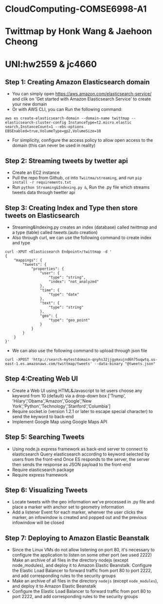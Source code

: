 # CloudComputing-COMSE6998-A1
# Twittmap by Honk Wang & Jaehoon Cheong
# UNI:hw2559 & jc4660

## Step 1: Creating Amazon Elasticsearch domain
* You can simply open https://aws.amazon.com/elasticsearch-service/ and clik on 'Get started with Amazon Elasticsearch Service' to create your new domain
* Or with AWS CLI, you can Run the following command:
```
aws es create-elasticsearch-domain --domain-name twittmap --elasticsearch-cluster-config InstanceType=t2.micro.elastic
search,InstanceCount=1 --ebs-options EBSEnabled=true,VolumeType=gp2,VolumeSize=10
```
* For simplicity, configure the access policy to allow open access to the domain (this can never be used in reality)

## Step 2: Streaming tweets by twetter api
* Create an EC2 instance
* Pull the repo from Github, `cd` into `Twiitma/streaming`, and run `pip install -r requirements.txt`
* Run `python Streaming&Indexing.py &`, Run the .py file which streams tweets data through twetter api 

## Step 3: Creating Index and Type then store tweets on Elasticsearch
* Streaming&Indexing.py creates an index (database) called *twittmap* and a type (table) called *tweets*.(auto creation)
* Also through curl, we can use the following command to create index and type
```
curl -XPUT <Elasticsearch Endpoint>/twittmap -d '
{
    "mappings": {
        "tweets": {
            "properties": {
                "user": {
                    "type": "string",
                    "index": "not_analyzed"
                },
                "time": {
                    "type": "date"
                },
                "text": {
                    "type": "string"
                },
                "geo": {
                    "type": "geo_point"
                }
            }
        }
    }
}'
```
* We can also use the following command to upload through json file
```
curl -XPOST 'http://search-mytestdomain-qnyhs32jjgymxujnd6h75uqwtq.us-east-1.es.amazonaws.com/twittmap/tweets' --data-binary "@tweets.json"
```

## Step 4:Creating Web UI 
* Create a Web UI using HTML&Javascript to let users choose any keyword from 10 (default) via a drop-down box ['Trump', 'Hilary','Obama','Amazon','Google','New York','Python','Technology','Stanford','Columbia'] 
* Require socket.io (version 1.2.1 or later to escape special character) to send the keyword to back-end 
* Implement Google Map using Google Maps API

## Step 5: Searching Tweets 
* Using node.js express framework as back-end server to connect to elasticsearch Query elasticsearch according to keyword selected by users from the front-end Once ES responds to the server, the server then sends the response as JSON payload to the front-end
* Require elasticsearch package
* Require express framework

## Step 6: Visualizing Tweets 
* Locate tweets with the geo information we've processed in .py file and place a marker with anchor set to geometry information 
* Add a listener Event for each marker, whenver the user clicks the marker, an infowindow is created and popped out and the previous infowindow will be closed

## Step 7: Deploying to Amazon Elastic Beanstalk 
* Since the Linux VMs do not allow listening on port 80, it's necessary to configure the application to listen on some other port (we used 2222) Make an archive of all files in the directory nodejs (except node_modules), and deploy it to Amazon Elastic Beanstalk. Configure the Elastic Load Balancer to forward traffic from port 80 to port 2222, and add corresponding rules to the security groups
* Make an archive of all files in the directory `nodejs` (except `node_modules`), and deploy it to Amazon Elastic Beanstalk
* Configure the Elastic Load Balancer to forward traffic from port 80 to port 2222, and add corresponding rules to the security groups
